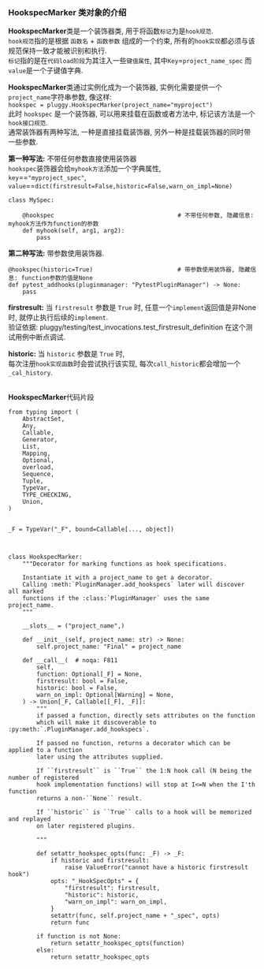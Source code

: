 
### HookspecMarker 类对象的介绍

**HookspecMarker**类是一个装饰器类, 用于将函数`标记`为是`hook规范`.   
`hook规范`指的是根据 `函数名` + `函数参数` 组成的一个约束, 所有的`hook实现`都必须与该规范保持一致才能被识别和执行.  
`标记`指的是在`代码load阶段`为其注入一些`键值属性`, 其中`Key`=`project_name_spec` 而 `value`是一个子键值字典.  

**HookspecMarker**类通过实例化成为一个装饰器, 实例化需要提供一个`project_name`字符串参数, 像这样:  
`hookspec = pluggy.HookspecMarker(project_name="myproject")`  
此时 `hookspec` 是一个装饰器, 可以用来挂载在函数或者方法中, 标记该方法是一个`hook接口规范`.  
通常装饰器有两种写法, 一种是直接挂载装饰器, 另外一种是挂载装饰器的同时带一些参数.  

**第一种写法:** 不带任何参数直接使用装饰器   
`hookspec`装饰器会给`myhook方法`添加一个字典属性,   
`key`==`"myproject_spec"`,    
`value`==`dict(firstresult=False,historic=False,warn_on_impl=None)`   
```python3
class MySpec:

    @hookspec                                   # 不带任何参数, 隐藏信息: myhook方法作为function的参数
    def myhook(self, arg1, arg2):                                  
        pass
```

**第二种写法:** 带参数使用装饰器.
```python3
@hookspec(historic=True)                        # 带参数使用装饰器, 隐藏信息: function参数的值是None
def pytest_addhooks(pluginmanager: "PytestPluginManager") -> None:
    pass
```

**firstresult:** 当 `firstresult` 参数是 `True` 时, 任意一个`implement`返回值是非None时, 就停止执行后续的`implement`.   
验证依据: pluggy/testing/test_invocations.test_firstresult_definition 在这个测试用例中断点调试.  


**historic:** 当 `historic` 参数是 `True` 时,   
每次注册`hook实现函数`时会尝试执行该实现, 每次`call_historic`都会增加一个`_cal_history`.  

&nbsp;  
**HookspecMarker**代码片段
```python3
from typing import (
    AbstractSet,
    Any,
    Callable,
    Generator,
    List,
    Mapping,
    Optional,
    overload,
    Sequence,
    Tuple,
    TypeVar,
    TYPE_CHECKING,
    Union,
)


_F = TypeVar("_F", bound=Callable[..., object])



class HookspecMarker:
    """Decorator for marking functions as hook specifications.

    Instantiate it with a project_name to get a decorator.
    Calling :meth:`PluginManager.add_hookspecs` later will discover all marked
    functions if the :class:`PluginManager` uses the same project_name.
    """

    __slots__ = ("project_name",)

    def __init__(self, project_name: str) -> None:
        self.project_name: "Final" = project_name

    def __call__(  # noqa: F811
        self,
        function: Optional[_F] = None,
        firstresult: bool = False,
        historic: bool = False,
        warn_on_impl: Optional[Warning] = None,
    ) -> Union[_F, Callable[[_F], _F]]:
        """
        if passed a function, directly sets attributes on the function
        which will make it discoverable to :py:meth:`.PluginManager.add_hookspecs`.
        
        If passed no function, returns a decorator which can be applied to a function
        later using the attributes supplied.
        
        If ``firstresult`` is ``True`` the 1:N hook call (N being the number of registered
        hook implementation functions) will stop at I<=N when the I'th function
        returns a non-``None`` result.
        
        If ``historic`` is ``True`` calls to a hook will be memorized and replayed
        on later registered plugins.  

        """

        def setattr_hookspec_opts(func: _F) -> _F:
            if historic and firstresult:
                raise ValueError("cannot have a historic firstresult hook")
            opts: "_HookSpecOpts" = {
                "firstresult": firstresult,
                "historic": historic,
                "warn_on_impl": warn_on_impl,
            }
            setattr(func, self.project_name + "_spec", opts)
            return func

        if function is not None:
            return setattr_hookspec_opts(function)
        else:
            return setattr_hookspec_opts

```